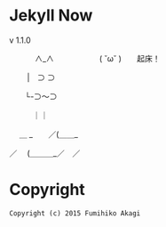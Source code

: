# Jekyll Now
 v 1.1.0
 
 
 
　　　 ∧_∧
　　　 
　　 ( ˘ω˘ )　　起床！

　 　|　⊃ ⊃

　　└-⊃～⊃


　　　｜｜　　　　　　　　

　 ＿ _　　／(＿＿_

／　 (＿＿＿_／　／ 


 
 
# Copyright
    Copyright (c) 2015 Fumihiko Akagi
